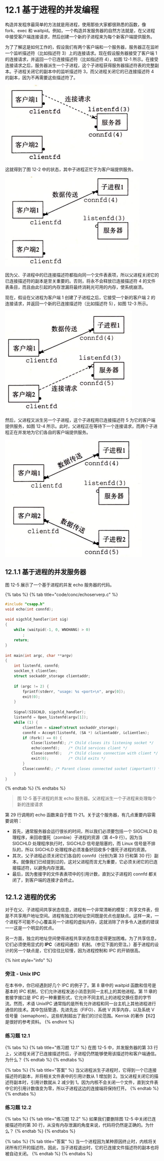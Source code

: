 # 12.1 基于进程的并发编程

构造并发程序最简单的方法就是用进程，使用那些大家都很熟悉的函数，像 fork、exec 和 waitpid。例如，一个构造并发服务器的自然方法就是，在父进程中接受客户端连接请求，然后创建一个新的子进程来为每个新客户端提供服务。

为了了解这是如何工作的，假设我们有两个客户端和一个服务器，服务器正在监听一个监听描述符（比如指述符 3）上的连接请求。现在假设服务器接受了客户端 1 的连接请求，并返回一个已连接描述符（比如指述符 4），如图 12-1 所示。在接受连接请求之后，服务器派生一个子进程，这个子进程获得服务器描述符表的完整副本。子进程关闭它的副本中的监听描述符 3，而父进程关闭它的已连接描述符 4 的副本，因为不再需要这些描述符了。

![&#x56FE; 12-1 &#x7B2C;&#x4E00;&#x6B65;&#xFF1A;&#x670D;&#x52A1;&#x5668;&#x63A5;&#x53D7;&#x5BA2;&#x6237;&#x7AEF;&#x7684;&#x8FDE;&#x63A5;&#x8BF7;&#x6C42;](../../.gitbook/assets/12-01%20服务器接受客户端的连接请求.png)

这就得到了图 12-2 中的状态，其中子进程正忙于为客户端提供服务。

![&#x56FE; 12-2 &#x7B2C;&#x4E8C;&#x6B65;&#xFF1A;&#x670D;&#x52A1;&#x5668;&#x6D3E;&#x751F;&#x4E00;&#x4E2A;&#x5B50;&#x8FDB;&#x7A0B;&#x4E3A;&#x8FD9;&#x4E2A;&#x5BA2;&#x6237;&#x7AEF;&#x670D;&#x52A1;](../../.gitbook/assets/1202-fu-wu-qi-pai-sheng-yi-ge-zi-jin-cheng-wei-zhe-ge-ke-hu-duan-fu-wu-.png)

因为父、子进程中的已连接描述符都指向同一个文件表表项，所以父进程关闭它的已连接描述符的副本是至关重要的。否则，将永不会释放已连接描述符 4 的文件表条目，而且由此引起的内存泄漏将最终消耗光可用的内存，使系统崩溃。

现在，假设在父进程为客户端 1 创建了子进程之后，它接受一个新的客户端 2 的连接请求，并返回一个新的已连接描述符（比如描述符 5），如图 12-3 所示。

![&#x56FE; 12-3 &#x7B2C;&#x4E09;&#x6B65;&#xFF1A;&#x670D;&#x52A1;&#x5668;&#x63A5;&#x53D7;&#x53E6;&#x4E00;&#x4E2A;&#x8FDE;&#x63A5;&#x8BF7;&#x6C42;](../../.gitbook/assets/1203-fu-wu-qi-jie-shou-ling-yi-ge-lian-jie-qing-qiu-.png)

然后，父进程又派生另一个子进程，这个子进程用已连接描述符 5 为它的客户端提供服务，如图 12-4 所示。此时，父进程正在等待下一个连接请求，而两个子进程正在并发地为它们各自的客户端提供服务。

![&#x56FE; 12-4 &#x7B2C;&#x56DB;&#x6B65;&#xFF1A;&#x670D;&#x52A1;&#x5668;&#x6D3E;&#x751F;&#x53E6;&#x4E00;&#x4E2A;&#x5B50;&#x8FDB;&#x7A0B;&#x4E3A;&#x65B0;&#x7684;&#x5BA2;&#x6237;&#x7AEF;&#x670D;&#x52A1;](../../.gitbook/assets/1204-fu-wu-qi-pai-sheng-ling-yi-ge-zi-jin-cheng-wei-xin-de-ke-hu-duan-fu-wu-.png)

## 12.1.1 基于进程的并发服务器

图 12-5 展示了一个基于进程的并发 echo 服务器的代码。

{% tabs %}
{% tab title="code/conc/echoserverp.c" %}
```c
#include "csapp.h"
void echo(int connfd);

void sigchld_handler(int sig)
{
    while (waitpid(-1, 0, WNOHANG) > 0)
        ;
    return;
}

int main(int argc, char **argv)
{
    int listenfd, connfd;
    socklen_t clientlen;
    struct sockaddr_storage clientaddr;

    if (argc != 2) {
        fprintf(stderr, "usage: %s <port>\n", argv[0]);
        exit(0);
    }

    Signal(SIGCHLD, sigchld_handler);
    listenfd = Open_listenfd(argv[1]);
    while (1) {
        clientlen = sizeof(struct sockaddr_storage);
        connfd = Accept(listenfd, (SA *) &clientaddr, &clientlen);
        if (Fork() == 0) {
            Close(listenfd); /* Child closes its listening socket */
            echo(connfd);    /* Child services client */
            Close(connfd);   /* Child closes connection with client */
            exit(0);         /* Child exits */
        }
        Close(connfd); /* Parent closes connected socket (important!) */
    }
}
```
{% endtab %}
{% endtabs %}

> 图 12-5 基于进程的并发 echo 服务器。父进程派生一个子进程来处理每个新的连接请求

第 29 行调用的 echo 函数来自于图 11-21。关于这个服务器，有几点重要内容需要说明：

* 首先，通常服务器会运行很长的时间，所以我们必须要包括一个 SIGCHLD 处理程序，来回收僵死（zombie）子进程的资源（第 4~9 行）。因为当 SIGCHLD 处理程序执行时，SIGCHLD 信号是阻塞的，而 Linux 信号是不排队的，所以 SIGCHLD 处理程序必须准备好回收多个僵死子进程的资源。
* 其次，父子进程必须关闭它们各自的 connfd（分别为第 33 行和第 30 行）副本。就像我们已经提到过的，这对父进程而言尤为重要，它必须关闭它的已连接描述符，以避免内存泄漏。
* 最后，因为套接字的文件表表项中的引用计数，直到父子进程的 connfd 都关闭了，到客户端的连接才会终止。

## 12.1.2 进程的优劣

对于在父、子进程间共享状态信息，进程有一个非常清晰的模型：共享文件表，但是不共享用户地址空间。进程有独立的地址空间既是优点也是缺点。这样一来，一个进程不可能不小心覆盖另一个进程的虚拟内存，这就消除了许多令人迷惑的错误一一这是一个明显的优点。

另一方面，独立的地址空间使得进程共享状态信息变得更加困难。为了共享信息，它们必须使用显式的 **IPC**（进程间通信）机制。（参见下面的旁注。）基于进程的设计的另一个缺点是，它们往往比较慢，因为进程控制和 IPC 的开销很高。

{% hint style="info" %}
### 旁注 - Unix IPC

在本书中，你已经遇到好几个 IPC 的例子了。第 8 章中的 waitpid 函数和信号是基本的 IPC 机制，它们允许进程发送小消息到同一主机上的其他进程。第 11 章的套接字接口是 IPC 的一种重要形式，它允许不同主机上的进程交换任意的字节流。然而，术语 UnixIPC 通常指的是所有允许进程和同一台主机上其他进程进行通信的技术。其中包括管道、先进先出（FIFO）、系统 V 共享内存，以及系统 V 信号量（semaphore）。这些机制超出了我们的讨论范围。Kerrisk 的著作【62】是很好的参考资料。
{% endhint %}

### 练习题 12.1

{% tabs %}
{% tab title="练习题 12.1" %}
在图 12-5 中，并发服务器的第 33 行上，父进程关闭了已连接描述符后，子进程仍然能够使用该描述符和客户端通信。为什么？
{% endtab %}
{% endtabs %}

{% tabs %}
{% tab title="答案" %}
当父进程派生子进程时，它得到一个已连接描述符的副本，并将相关文件表中的引用计数从 1 增加到 2。当父进程关闭它的描述符副本时，引用计数就从 2 减少到 1。因为内核不会关闭一个文件，直到文件表中它的引用计数值变为零，所以子进程这边的连接端将保持打开。
{% endtab %}
{% endtabs %}

### 练习题 12.2

{% tabs %}
{% tab title="练习题 12.2" %}
如果我们要删除图 12-5 中关闭已连接描述符的第 30 行，从没有内存泄漏的角度来说，代码将仍然是正确的。为什么？
{% endtab %}
{% endtabs %}

{% tabs %}
{% tab title="答案" %}
当一个进程因为某种原因终止时，内核将关闭所有打开的描述符。因此，当子进程退出时，它的已连接文件描述符的副本也将被自动关闭。
{% endtab %}
{% endtabs %}

